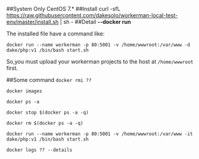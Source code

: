 ##System
Only CentOS 7.*
##Install
curl -sfL https://raw.githubusercontent.com/dakesolo/workerman-local-test-env/master/install.sh | sh -
##Detail
**--docker run**

The installed file have a command like:

`docker run --name workerman -p 80:5001 -v /home/wwwroot:/var/www -d dake/php:v1 /bin/bash start.sh`

So,you must upload your workerman projects to the host at `/home/wwwroot` first.

##Some command
`docker rmi ??`

`docker images`

`docker ps -a`

`docker stop $(docker ps -a -q)`

`docker rm $(docker ps -a -q)`

`docker run --name workerman -p 80:5001 -v /home/wwwroot:/var/www -it dake/php:v1 /bin/bash start.sh`

`docker logs ?? --details`


